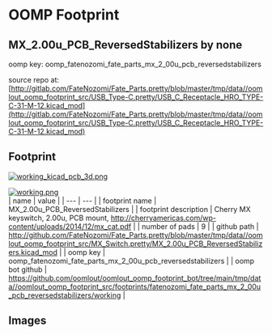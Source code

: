 # OOMP Footprint  
## MX_2.00u_PCB_ReversedStabilizers  by none  
  
oomp key: oomp_fatenozomi_fate_parts_mx_2_00u_pcb_reversedstabilizers  
  
source repo at: [http://gitlab.com/FateNozomi/Fate_Parts.pretty/blob/master/tmp/data//oomlout_oomp_footprint_src/USB_Type-C.pretty/USB_C_Receptacle_HRO_TYPE-C-31-M-12.kicad_mod](http://gitlab.com/FateNozomi/Fate_Parts.pretty/blob/master/tmp/data//oomlout_oomp_footprint_src/USB_Type-C.pretty/USB_C_Receptacle_HRO_TYPE-C-31-M-12.kicad_mod)  
## Footprint  
  
[![working_kicad_pcb_3d.png](working_kicad_pcb_3d_600.png)](working_kicad_pcb_3d.png)  
  
[![working.png](working_600.png)](working.png)  
| name | value | 
| --- | --- | 
| footprint name | MX_2.00u_PCB_ReversedStabilizers | 
| footprint description | Cherry MX keyswitch, 2.00u, PCB mount, http://cherryamericas.com/wp-content/uploads/2014/12/mx_cat.pdf | 
| number of pads | 9 | 
| github path | http://github.com/FateNozomi/Fate_Parts.pretty/blob/master/tmp/data//oomlout_oomp_footprint_src/MX_Switch.pretty/MX_2.00u_PCB_ReversedStabilizers.kicad_mod | 
| oomp key | oomp_fatenozomi_fate_parts_mx_2_00u_pcb_reversedstabilizers | 
| oomp bot github | https://github.com/oomlout/oomlout_oomp_footprint_bot/tree/main/tmp/data//oomlout_oomp_footprint_src/footprints/fatenozomi_fate_parts_mx_2_00u_pcb_reversedstabilizers/working | 
## Images  
